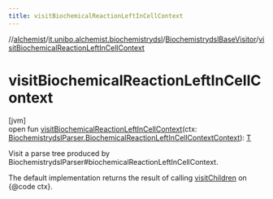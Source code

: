 ```yaml
---
title: visitBiochemicalReactionLeftInCellContext
---
```

//[alchemist](../../../index.html)/[it.unibo.alchemist.biochemistrydsl](../index.html)/[BiochemistrydslBaseVisitor](index.html)/[visitBiochemicalReactionLeftInCellContext](visit-biochemical-reaction-left-in-cell-context.html)



# visitBiochemicalReactionLeftInCellContext



[jvm]\
open fun [visitBiochemicalReactionLeftInCellContext](visit-biochemical-reaction-left-in-cell-context.html)(ctx: [BiochemistrydslParser.BiochemicalReactionLeftInCellContextContext](../-biochemistrydsl-parser/-biochemical-reaction-left-in-cell-context-context/index.html)): [T](../../it.unibo.alchemist.model.implementations.reactions/-chemical-reaction/index.html)



Visit a parse tree produced by BiochemistrydslParser#biochemicalReactionLeftInCellContext. 



The default implementation returns the result of calling [visitChildren](index.html#668592954%2FFunctions%2F-134779887) on {@code ctx}.




